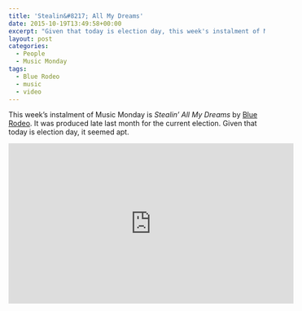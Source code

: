 ```yaml
---
title: 'Stealin&#8217; All My Dreams'
date: 2015-10-19T13:49:58+00:00
excerpt: "Given that today is election day, this week's instalment of Music Monday is Stealin' All My Dreams by Blue Rodeo."
layout: post
categories:
  - People
  - Music Monday
tags:
  - Blue Rodeo
  - music
  - video
---
```

This week&#8217;s instalment of Music Monday is _Stealin&#8217; All My Dreams_ by [Blue Rodeo](http://www.bluerodeo.com/). It was produced late last month for the current election. Given that today is election day, it seemed apt.

<div class="video-container">
	<iframe width="560" height="315" src="https://www.youtube.com/embed/y3C1SWVquXA" frameborder="0" allowfullscreen></iframe>
</div>
